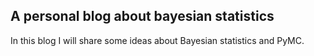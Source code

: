 ## A personal blog about bayesian statistics

In this blog I will share some ideas about Bayesian statistics and PyMC.
